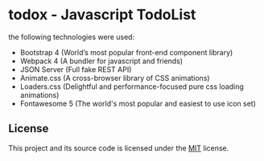 # todox - Javascript TodoList

the following technologies were used:

- Bootstrap 4 (World’s most popular front-end component library)
- Webpack 4 (A bundler for javascript and friends)
- JSON Server (Full fake REST API)
- Animate.css (A cross-browser library of CSS animations)
- Loaders.css (Delightful and performance-focused pure css loading animations)
- Fontawesome 5 (The world's most popular and easiest to use icon set)

## License

This project and its source code is licensed under the [MIT](LICENSE.txt) license.
